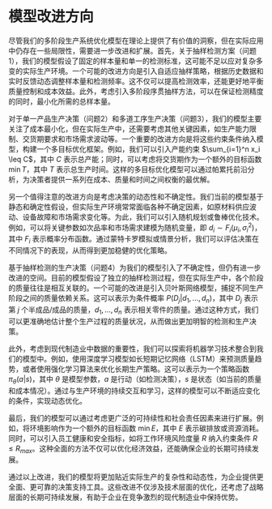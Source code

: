 # 模型改进方向

尽管我们的多阶段生产系统优化模型在理论上提供了有价值的洞察，但在实际应用中仍存在一些局限性，需要进一步改进和扩展。首先，关于抽样检测方案（问题1），我们的模型假设了固定的样本量和单一的检测标准，这可能不足以应对复杂多变的实际生产环境。一个可能的改进方向是引入自适应抽样策略，根据历史数据和实时反馈动态调整样本量和检测频率。这不仅可以提高检测效率，还能更好地平衡质量控制和成本效益。此外，考虑引入多阶段序贯抽样方法，可以在保证检测精度的同时，最小化所需的总样本量。

对于单一产品生产决策（问题2）和多道工序生产决策（问题3），我们的模型主要关注了成本最小化，但在实际生产中，还需要考虑其他关键因素，如生产能力限制、交货期要求和市场需求波动等。一个重要的改进方向是将这些约束条件纳入模型，构建一个多目标优化框架。例如，我们可以引入产能约束 $\sum_{i=1}^n x_i \leq C$，其中 $C$ 表示总产能；同时，可以考虑将交货期作为一个额外的目标函数 $\min T$，其中 $T$ 表示总生产时间。这样的多目标优化模型可以通过帕累托前沿分析，为决策者提供一系列在成本、质量和时间之间权衡的最优解。

另一个值得注意的改进方向是考虑决策的动态性和不确定性。我们当前的模型基于静态和确定性假设，但实际生产环境常常面临各种不确定因素，如原材料供应波动、设备故障和市场需求变化等。为此，我们可以引入随机规划或鲁棒优化技术。例如，可以将关键参数如次品率和市场需求建模为随机变量，即 $d_i \sim F_i(\mu_i, \sigma_i^2)$，其中 $F_i$ 表示概率分布函数。通过蒙特卡罗模拟或情景分析，我们可以评估决策在不同情况下的表现，从而得到更加稳健的优化策略。

基于抽样检测的生产决策（问题4）为我们的模型引入了不确定性，但仍有进一步改进的空间。目前的模型假设了独立的抽样检测过程，但在实际生产中，各个阶段的质量往往是相互关联的。一个可能的改进是引入贝叶斯网络模型，捕捉不同生产阶段之间的质量依赖关系。这可以表示为条件概率 $P(D_j | d_1, ..., d_n)$，其中 $D_j$ 表示第 $j$ 个半成品/成品的质量，$d_1, ..., d_n$ 表示相关零件的质量。通过这种方式，我们可以更准确地估计整个生产过程的质量状况，从而做出更加明智的检测和生产决策。

此外，考虑到现代制造业中数据的重要性，我们可以探索将机器学习技术整合到我们的模型中。例如，使用深度学习模型如长短期记忆网络（LSTM）来预测质量趋势，或者使用强化学习算法来优化长期生产策略。这可以表示为一个策略函数 $\pi_\theta(a|s)$，其中 $\theta$ 是模型参数，$a$ 是行动（如检测决策），$s$ 是状态（如当前的质量和成本情况）。通过与生产环境的持续交互和学习，这样的模型可以不断适应变化的条件，实现动态优化。

最后，我们的模型可以通过考虑更广泛的可持续性和社会责任因素来进行扩展。例如，将环境影响作为一个额外的目标函数 $\min E$，其中 $E$ 表示碳排放或资源消耗。同时，可以引入员工健康和安全指标，如将工作环境风险度量 $R$ 纳入约束条件 $R \leq R_{max}$。这种全面的方法不仅可以优化经济效益，还能确保企业的长期可持续发展。

通过以上改进，我们的模型将更加贴近实际生产的复杂性和动态性，为企业提供更全面、更可靠的决策支持工具。这些改进不仅涉及技术层面的优化，还考虑了战略层面的长期可持续发展，有助于企业在竞争激烈的现代制造业中保持优势。